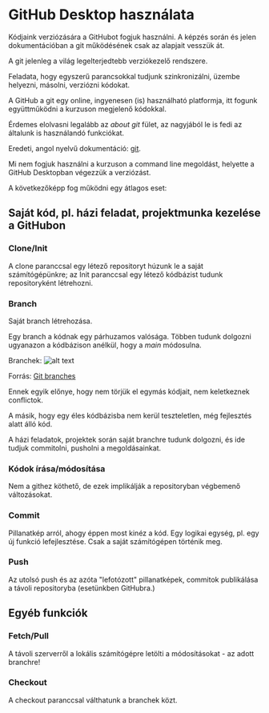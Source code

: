 # GitHub Desktop használata

Kódjaink verziózására a GitHubot fogjuk használni. A képzés során és jelen dokumentációban a git működésének csak az alapjait vesszük át.

A git jelenleg a világ legelterjedtebb verziókezelő rendszere.

Feladata, hogy egyszerű parancsokkal tudjunk szinkronizálni, üzembe helyezni, másolni, verziózni kódokat.

A GitHub a git egy online, ingyenesen (is) használható platformja, itt fogunk együttműködni a kurzuson megjelenő kódokkal.

Érdemes elolvasni legalább az _about git_ fület, az nagyjából le is fedi az általunk is használandó funkciókat.

Eredeti, angol nyelvű dokumentáció: [git](https://docs.github.com/en/get-started/using-git/about-git).


Mi nem fogjuk használni a kurzuson a command line megoldást, helyette a GitHub Desktopban végezzük a verziózást.

A következőképp fog működni egy átlagos eset:


## Saját kód, pl. házi feladat, projektmunka kezelése a GitHubon

### Clone/Init
A clone paranccsal egy létező repositoryt húzunk le a saját számítógépünkre; az Init paranccsal egy létező kódbázist tudunk repositoryként létrehozni.


### Branch
Saját branch létrehozása.

Egy branch a kódnak egy párhuzamos valósága. Többen tudunk dolgozni ugyanazon a kódbázison anélkül, hogy a _main_ módosulna.




Branchek:
![alt text](https://www.nobledesktop.com/image/gitresources/git-branches-merge.png)

Forrás: [Git branches](https://www.nobledesktop.com/learn/git/git-branches)



Ennek egyik előnye, hogy nem törjük el egymás kódjait, nem keletkeznek conflictok.

A másik, hogy egy éles kódbázisba nem kerül teszteletlen, még fejlesztés alatt álló kód.

A házi feladatok, projektek során saját branchre tudunk dolgozni, és ide tudjuk commitolni, pusholni a megoldásainkat.


### Kódok írása/módosítása
Nem a githez köthető, de ezek implikálják a repositoryban végbemenő változásokat.


### Commit
Pillanatkép arról, ahogy éppen most kinéz a kód. Egy logikai egység, pl. egy új funkció lefejlesztése. Csak a saját számítógépen történik meg.


### Push
Az utolsó push és az azóta "lefotózott" pillanatképek, commitok publikálása a távoli repositoryba (esetünkben GitHubra.)


## Egyéb funkciók

### Fetch/Pull
A távoli szerverről a lokális számítógépre letölti a módosításokat - az adott branchre!

### Checkout
A checkout paranccsal válthatunk a branchek közt. 